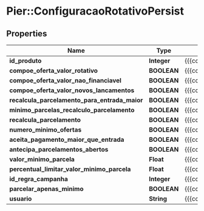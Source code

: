 # Pier::ConfiguracaoRotativoPersist

## Properties
Name | Type | Description | Notes
------------ | ------------- | ------------- | -------------
**id_produto** | **Integer** | {{{configuracao_rotativo_persist_id_produto_value}}} | [optional] 
**compoe_oferta_valor_rotativo** | **BOOLEAN** | {{{configuracao_rotativo_persist_compoe_oferta_valor_rotativo_value}}} | [optional] 
**compoe_oferta_valor_nao_financiavel** | **BOOLEAN** | {{{configuracao_rotativo_persist_compoe_oferta_valor_nao_financiavel_value}}} | [optional] 
**compoe_oferta_valor_novos_lancamentos** | **BOOLEAN** | {{{configuracao_rotativo_persist_compoe_oferta_valor_novos_lancamentos_value}}} | [optional] 
**recalcula_parcelamento_para_entrada_maior** | **BOOLEAN** | {{{configuracao_rotativo_persist_recalcula_parcelamento_para_entrada_maior_value}}} | [optional] 
**minimo_parcelas_recalculo_parcelamento** | **BOOLEAN** | {{{configuracao_rotativo_persist_minimo_parcelas_recalculo_parcelamento_value}}} | [optional] 
**recalcula_parcelamento** | **BOOLEAN** | {{{configuracao_rotativo_persist_recalcula_parcelamento_value}}} | [optional] 
**numero_minimo_ofertas** | **BOOLEAN** | {{{configuracao_rotativo_persist_numero_minimo_ofertas_value}}} | [optional] 
**aceita_pagamento_maior_que_entrada** | **BOOLEAN** | {{{configuracao_rotativo_persist_aceita_pagamento_maior_que_entrada_value}}} | [optional] 
**antecipa_parcelamentos_abertos** | **BOOLEAN** | {{{configuracao_rotativo_persist_antecipa_parcelamentos_abertos_value}}} | [optional] 
**valor_minimo_parcela** | **Float** | {{{configuracao_rotativo_persist_valor_minimo_parcela_value}}} | [optional] 
**percentual_limitar_valor_minimo_parcela** | **Float** | {{{configuracao_rotativo_persist_percentual_limitar_valor_minimo_parcela_value}}} | [optional] 
**id_regra_campanha** | **Integer** | {{{configuracao_rotativo_persist_id_regra_campanha_value}}} | [optional] 
**parcelar_apenas_minimo** | **BOOLEAN** | {{{configuracao_rotativo_persist_parcelar_apenas_minimo_value}}} | [optional] 
**usuario** | **String** | {{{configuracao_rotativo_persist_usuario_value}}} | [optional] 


